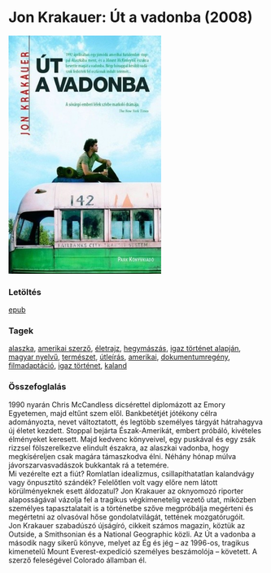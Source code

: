 # <a name="id_797">Jon Krakauer: Út a vadonba (2008)</a>
<img src="https://github.com/BercziSandor/calibre_lib/raw/main/libs/main/Jon%20Krakauer/Ut%20a%20vadonba%20%28797%29/cover.jpg" alt="cover" width="300"/>

### Letöltés
[epub](https://github.com/BercziSandor/calibre_lib/raw/main/libs/main/Jon%20Krakauer/Ut%20a%20vadonba%20%28797%29/Ut%20a%20vadonba%20-%20Jon%20Krakauer.epub)

### Tagek
[alaszka](https://github.com/berczisandor/calibre_lib/blob/main/libs/main/tags/alaszka.md), [amerikai szerző](https://github.com/berczisandor/calibre_lib/blob/main/libs/main/tags/amerikai%20szerz%c5%91.md), [életrajz](https://github.com/berczisandor/calibre_lib/blob/main/libs/main/tags/%c3%a9letrajz.md), [hegymászás](https://github.com/berczisandor/calibre_lib/blob/main/libs/main/tags/hegym%c3%a1sz%c3%a1s.md), [igaz történet alapján](https://github.com/berczisandor/calibre_lib/blob/main/libs/main/tags/igaz%20t%c3%b6rt%c3%a9net%20alapj%c3%a1n.md), [magyar nyelvű](https://github.com/berczisandor/calibre_lib/blob/main/libs/main/tags/magyar%20nyelv%c5%b1.md), [természet](https://github.com/berczisandor/calibre_lib/blob/main/libs/main/tags/term%c3%a9szet.md), [útleírás](https://github.com/berczisandor/calibre_lib/blob/main/libs/main/tags/%c3%batle%c3%adr%c3%a1s.md), [amerikai](https://github.com/berczisandor/calibre_lib/blob/main/libs/main/tags/amerikai.md), [dokumentumregény](https://github.com/berczisandor/calibre_lib/blob/main/libs/main/tags/dokumentumreg%c3%a9ny.md), [filmadaptáció](https://github.com/berczisandor/calibre_lib/blob/main/libs/main/tags/filmadapt%c3%a1ci%c3%b3.md), [igaz történet](https://github.com/berczisandor/calibre_lib/blob/main/libs/main/tags/igaz%20t%c3%b6rt%c3%a9net.md), [kaland](https://github.com/berczisandor/calibre_lib/blob/main/libs/main/tags/kaland.md)

### Összefoglalás
<div>
<p>1990 ​nyarán Chris McCandless dicsérettel diplomázott az Emory Egyetemen, majd eltűnt szem elől. Bankbetétjét jótékony célra adományozta, nevet változtatott, és legtöbb személyes tárgyát hátrahagyva új életet kezdett. Stoppal bejárta Észak-Amerikát, embert próbáló, kivételes élményeket keresett. Majd kedvenc könyveivel, egy puskával és egy zsák rizzsel fölszerelkezve elindult északra, az alaszkai vadonba, hogy megkíséreljen csak magára támaszkodva élni. Néhány hónap múlva jávorszarvasvadászok bukkantak rá a tetemére.<br>Mi vezérelte ezt a fiút? Romlatlan idealizmus, csillapíthatatlan kalandvágy vagy önpusztító szándék? Felelőtlen volt vagy előre nem látott körülményeknek esett áldozatul? Jon Krakauer az oknyomozó riporter alaposságával vázolja fel a tragikus végkimenetelig vezető utat, miközben személyes tapasztalatait is a történetbe szőve megpróbálja megérteni és megértetni az olvasóval hőse gondolatvilágát, tettének mozgatórugóit.<br>Jon Krakauer szabadúszó újságíró, cikkeit számos magazin, köztük az Outside, a Smithsonian és a National Geographic közli. Az Út a vadonba a második nagy sikerű könyve, melyet az Ég és jég – az 1996-os, tragikus kimenetelű Mount Everest-expedíció személyes beszámolója – követett. A szerző feleségével Colorado államban él.</p></div>


